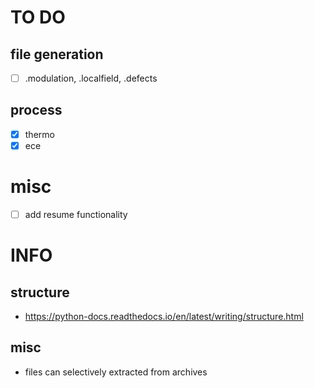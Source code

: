 # TO DO

## file generation
- [ ] .modulation, .localfield, .defects

## process
- [x] thermo
- [x] ece

# misc
- [ ] add resume functionality


# INFO

## structure
- <https://python-docs.readthedocs.io/en/latest/writing/structure.html>

## misc
- files can selectively extracted from archives
